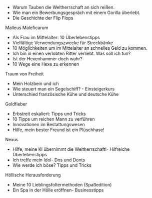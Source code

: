 - Warum Tauben die Weltherrschaft an sich reißen.
- Wie man ein Bewerbungsgespräch mit einem Gorilla überlebt.
- Die Geschichte der Flip Flops

Malleus Maleficarum

- Als Frau im Mittelalter: 10 Überlebenstipps
- Vielfältige Verwendungszwecke für Streckbänke
- 10 Möglichkeiten um im Mittelalter an schnelles Geld zu kommen.
- Ich bin in einen verlobten Ritter verliebt. Was soll ich tun?
- Ist der Hexenhammer doch wahr?
- 10 Wege eine Hexe zu erkennen

Traum von Freiheit

- Mein Holzbein und ich
- Wie steuert man ein Segelschiff? - Einsteigerkurs
- Unterschied französische Kühe und deutsche Kühe

Goldfieber

- Erbstreit eskaliert: Tipps und Tricks
- 10 Tipps um reichen Mann zu verführen
- Innovationen im Bestattungswesen
- Hilfe, mein bester Freund ist ein Plüschhase!

Nexus

- Hilfe, meine KI übernimmt die Weltherrschaft!- Hilfreiche Überlebenstipps
- Ich treffe mein Idol- Dos und Donts
- Wie werde ich böse? Tipps und Tricks

Höllische Herausforderung

- Meine 10 Lieblingsfoltermethoden (Spaßedition)
- Ein Spa in der Hölle eröffnen- Businesstipps
